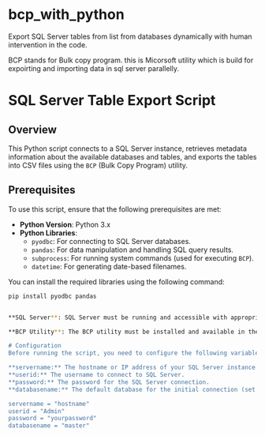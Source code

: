 # bcp_with_python
Export SQL Server tables from list from databases dynamically with human intervention in the code.

BCP stands for Bulk copy program. this is Micorsoft utility which is build for expoirting and importing data in sql server parallelly.


# SQL Server Table Export Script

## Overview

This Python script connects to a SQL Server instance, retrieves metadata information about the available databases and tables, and exports the tables into CSV files using the `BCP` (Bulk Copy Program) utility.

## Prerequisites

To use this script, ensure that the following prerequisites are met:

- **Python Version**: Python 3.x
- **Python Libraries**:
  - `pyodbc`: For connecting to SQL Server databases.
  - `pandas`: For data manipulation and handling SQL query results.
  - `subprocess`: For running system commands (used for executing `BCP`).
  - `datetime`: For generating date-based filenames.

You can install the required libraries using the following command:

```bash
pip install pyodbc pandas


**SQL Server**: SQL Server must be running and accessible with appropriate credentials.

**BCP Utility**: The BCP utility must be installed and available in the system's PATH. You can download it from the official Microsoft site or as part of SQL Server tools.

# Configuration
Before running the script, you need to configure the following variables within the script:

**servername:** The hostname or IP address of your SQL Server instance.
**userid:** The username to connect to SQL Server.
**password:** The password for the SQL Server connection.
**databasename:** The default database for the initial connection (set to master).

servername = "hostname"
userid = "Admin"
password = "yourpassword"
databasename = "master"


